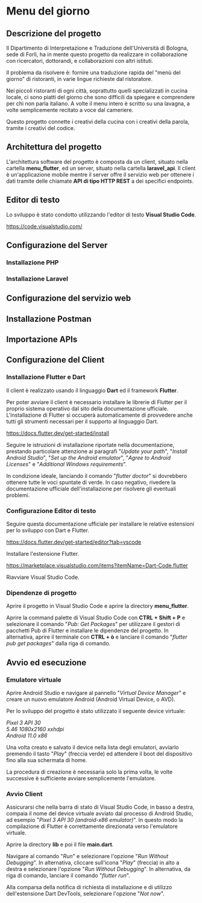 # Menu del giorno

## Descrizione del progetto

Il Dipartimento di Interpretazione e Traduzione dell'Università di Bologna, sede di Forlì, ha in mente questo progetto da realizzare in collaborazione con ricercatori, dottorandi, e collaborazioni con altri istituti.

Il problema da risolvere è: fornire una traduzione rapida del "menù del giorno" di ristoranti, in varie lingue richieste dal ristoratore. 

Nei piccoli ristoranti di ogni città, soprattutto quelli specializzati in cucina locale, ci sono piatti del giorno che sono difficili da spiegare e comprendere per chi non parla italiano. A volte il menu intero è scritto su una lavagna, a volte semplicemente recitato a voce dal cameriere.

Questo progetto connette i creativi della cucina con i creativi della parola, tramite i creativi del codice.

## Architettura del progetto

L'architettura software del progetto è composta da un client, situato nella cartella **menu_flutter**, ed un server, situato nella cartella **laravel_api**. Il client è un'applicazione mobile mentre il server offre il servizio web per ottenere i dati tramite delle chiamate **API di tipo HTTP REST** a dei specifici endpoints.

## Editor di testo

Lo sviluppo è stato condotto utilizzando l'editor di testo **Visual Studio Code**.

https://code.visualstudio.com/

## Configurazione del Server

### Installazione PHP

### Installazione Laravel

## Configurazione del servizio web

## Installazione Postman

## Importazione APIs

## Configurazione del Client

### Installazione Flutter e Dart

Il client è realizzato usando il linguaggio **Dart** ed il framework **Flutter**.

Per poter avviare il client è necessario installare le librerie di Flutter per il proprio sistema operativo dal sito della documentazione ufficiale. L'installazione di Flutter si occuperà automaticamente di provvedere anche tutti gli strumenti necessari per il supporto al linguaggio Dart.

https://docs.flutter.dev/get-started/install

Seguire le istruzioni di installazione riportate nella documentazione, prestando particolare attenzione ai paragrafi "*Update your path*", "*Install Android Studio*", "*Set up the Android emulator*", "*Agree to Android Licenses*" e "*Additional Windows requirements*".

In condizione ideale, lanciando il comando "*flutter doctor*" si dovrebbero ottenere tutte le voci spuntate di verde. In caso negativo, rivedere la documentazione ufficiale dell'installazione per risolvere gli eventuali problemi.

### Configurazione Editor di testo

Seguire questa documentazione ufficiale per installare le relative estensioni per lo sviluppo con Dart e Flutter.

https://docs.flutter.dev/get-started/editor?tab=vscode

Installare l'estensione Flutter.

https://marketplace.visualstudio.com/items?itemName=Dart-Code.flutter

Riavviare Visual Studio Code.

### Dipendenze di progetto

Aprire il progetto in Visual Studio Code e aprire la directory **menu_flutter**.

Aprire la command palette di Visual Studio Code con **CTRL + Shift + P** e selezionare il comando "*Pub: Get Packages*" per utilizzare il gestori di pacchetti Pub di Flutter e installare le dipendenze del progetto. In alternativa, aprire il terminale con **CTRL + ò** e lanciare il comando "*flutter pub get packages*" dalla riga di comando.

## Avvio ed esecuzione

### Emulatore virtuale

Aprire Android Studio e navigare al pannello "*Virtual Device Manager*" e creare un nuovo emulatore Android (Android Virtual Device, o AVD).

Per lo sviluppo del progetto è stato utilizzato il seguente device virtuale:

*Pixel 3 API 30*  
*5.46 1080x2160 xxhdpi*  
*Android 11.0 x86*  

Una volta creato e salvato il device nella lista degli emulatori, avviarlo premendo il tasto "*Play*" (freccia verde) ed attendere il boot del dispositivo fino alla sua schermata di home.

La procedura di creazione è necessaria solo la prima volta, le volte successive è sufficiente avviare semplicemente l'emulatore.

### Avvio Client

Assicurarsi che nella barra di stato di Visual Studio Code, in basso a destra, compaia il nome del device virtuale avviato dal processo di Android Studio, ad esempio "*Pixel 3 API 30 (android-x86 emulator)*". In questo modo la compilazione di Flutter è correttamente direzionata verso l'emulatore virtuale.

Aprire la directory **lib** e poi il file **main.dart**.

Navigare al comando "*Run*" e selezionare l'opzione "*Run Without Debugging*".
In alternativa, cliccare sull'icona "*Play*" (freccia) in alto a destra e selezionare l'opzione "*Run Without Debugging*".
In alternativa, da riga di comando, lanciare il comando "*flutter run*".

Alla comparsa della notifica di richiesta di installazione e di utilizzo dell'estensione Dart DevTools, selezionare l'opzione "*Not now*".